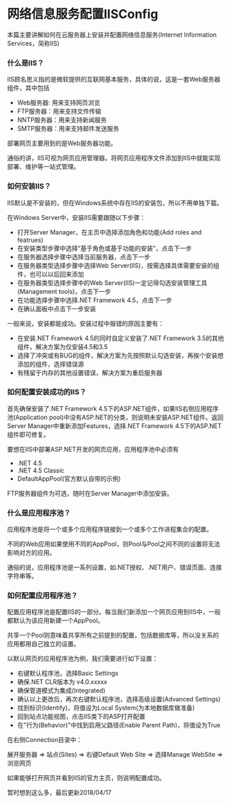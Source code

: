 # 网络信息服务配置IISConfig
本篇主要讲解如何在云服务器上安装并配置网络信息服务(Internet Information Services，简称IIS)

### 什么是IIS？
IIS顾名思义指的是微软提供的互联网基本服务，具体的说，这是一套Web服务器组件，其中包括

* Web服务器: 用来支持网页浏览
* FTP服务器：用来支持文件传输
* NNTP服务器：用来支持新闻服务
* SMTP服务器：用来支持邮件发送服务

部署网页主要用到的是Web服务器功能。

通俗的讲，IIS可视为网页应用管理器。将网页应用程序文件添加到IIS中就能实现部署、维护等一站式管理。

### 如何安装IIS？
IIS默认是不安装的，但在Windows系统中存在IIS的安装包，所以不用单独下载。

在Windows Server中，安装IIS需要跟随以下步骤：

* 打开Server Manager，在主页中选择添加角色和功能(Add roles and featrues)
* 在安装类型步骤中选择“基于角色或基于功能的安装”，点击下一步
* 在服务器选择步骤中选择当前服务器，点击下一步
* 在服务器类型选择步骤中选择Web Server(IIS)，按需选择具体需要安装的组件，也可以以后回来添加
* 在服务器类型选择步骤中的Web Server(IIS)一定记得勾选安装管理工具(Management tools)，点击下一步
* 在功能选择步骤中选择.NET Framework 4.5，点击下一步
* 在确认面板中点击下一步安装

一般来说，安装都能成功。安装过程中报错的原因主要有：

* 在安装.NET Framework 4.5的同时自定义安装了.NET Framework 3.5的其他组件，解决方案为仅安装4.5和3.5
* 选择了冲突或有BUG的组件，解决方案为先按照默认勾选安装，再挨个安装想添加的组件，选择错误源
* 有残留于内存的其他设置错误，解决方案为重启服务器

### 如何配置安装成功的IIS？
首先确保安装了.NET Framework 4.5下的ASP.NET组件，如果IIS右侧应用程序池(Application pool)中没有ASP.NET的分类，则说明未安装ASP.NET组件。返回Server Manager中重新添加Features，选择.NET Framework 4.5下的ASP.NET组件即可修复。

要想在IIS中部署ASP.NET开发的网页应用，应用程序池中必须有

* .NET 4.5
* .NET 4.5 Classic
* DefaultAppPool(官方默认自带的示例)

FTP服务器组件为可选，随时在Server Manager中添加安装。

### 什么是应用程序池？
应用程序池是将一个或多个应用程序链接到一个或多个工作进程集合的配置。

不同的Web应用如果使用不同的AppPool，则Pool与Pool之间不同的设置将无法影响对方的应用。

通俗的说，应用程序池是一系列设置，如.NET授权、.NET用户、错误页面、连接字符串等。

### 如何配置应用程序池？

配置应用程序池是配置IIS的一部分。每当我们新添加一个网页应用到IIS中，一般都默认为该应用新建一个AppPool。

共享一个Pool则意味着共享所有之前提到的配置，包括数据库等，所以没关系的应用都用自己独立的设置。

以默认网页的应用程序池为例，我们需要进行如下设置：

* 右键默认程序池，选择Basic Settings
* 确保.NET CLR版本为 v4.0.xxxxx
* 确保管道模式为集成(Integrated)
* 确认以上更改后，再次右键默认程序池，选择高级设置(Advanced Settings)
* 找到标识(Identify)，将值设为Local System(为本地数据库做准备)
* 回到站点功能视图，点击IIS类下的ASP打开配置
* 在"行为(Behavior)"中找到启用父路径(Enable Parent Path)，将值设为True

在右侧Connection目录中：

展开服务器 => 站点(Sites) => 右键Default Web Site => 选择Manage WebSite => 浏览网页

如果能够打开网页并看到IIS的官方主页，则说明配置成功。

暂时想到这么多，最后更新2018/04/17
